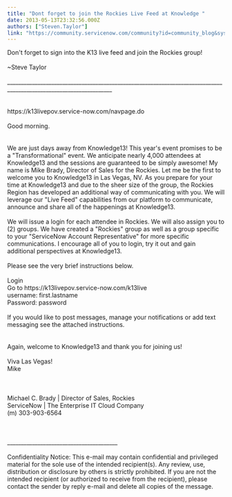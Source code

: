 ```yaml
---
title: "Dont forget to join the Rockies Live Feed at Knowledge "
date: 2013-05-13T23:32:56.000Z
authors: ["Steven.Taylor"]
link: "https://community.servicenow.com/community?id=community_blog&sys_id=e35e2eaddbd0dbc01dcaf3231f96192e"
---
```

<p>Don't forget to sign into the K13 live feed and join the Rockies group!<br /><br />~Steve Taylor<br /><br />____________________________________________________________________________________________________________________<br /><br /><br />https://k13livepov.service-now.com/navpage.do<br /><br />Good morning.<br /><br /><br />We are just days away from Knowledge13! This year's event promises to be a "Transformational" event. We anticipate nearly 4,000 attendees at Knowledge13 and the sessions are guaranteed to be simply awesome! My name is Mike Brady, Director of Sales for the Rockies. Let me be the first to welcome you to Knowledge13 in Las Vegas, NV. As you prepare for your time at Knowledge13 and due to the sheer size of the group, the Rockies Region has developed an additional way of communicating with you. We will leverage our "Live Feed" capabilities from our platform to communicate, announce and share all of the happenings at Knowledge13. <br /><br />We will issue a login for each attendee in Rockies. We will also assign you to (2) groups. We have created a "Rockies" group as well as a group specific to your "ServiceNow Account Representative" for more specific communications. I encourage all of you to login, try it out and gain additional perspectives at Knowledge13. <br /><br />Please see the very brief instructions below.<br /><br />Login<br />Go to https://k13livepov.service-now.com/k13live <br />username: first.lastname<br />Password: password <br /><br />If you would like to post messages, manage your notifications or add text messaging see the attached instructions.<br /><br /><br />Again, welcome to Knowledge13 and thank you for joining us!<br /><br />Viva Las Vegas!<br />Mike <br /><br /><br /><br />Michael C. Brady | Director of Sales, Rockies<br />ServiceNow | The Enterprise IT Cloud Company<br />(m) 303-903-6564<br /><br /><br /><br />________________________________________<br /><br />Confidentiality Notice: This e-mail may contain confidential and privileged material for the sole use of the intended recipient(s). Any review, use, distribution or disclosure by others is strictly prohibited. If you are not the intended recipient (or authorized to receive from the recipient), please contact the sender by reply e-mail and delete all copies of the message.</p>
